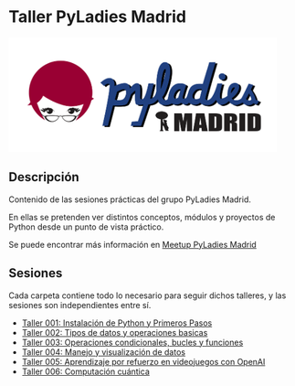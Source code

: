 # Taller PyLadies Madrid


<img src="./images/pyladiesmadrid_alargado.png" height="200"> 



## Descripción 

Contenido de las sesiones prácticas del grupo PyLadies Madrid.

En ellas se pretenden ver distintos conceptos, módulos y proyectos de Python desde un punto de vista práctico.

Se puede encontrar más información en [Meetup PyLadies Madrid](https://www.meetup.com/PyLadiesMadrid/) 

## Sesiones 

Cada carpeta contiene todo lo necesario para seguir dichos talleres, y las sesiones son independientes entre sí.

* [Taller 001: Instalación de Python y Primeros Pasos](https://github.com/PyLadiesMadrid/taller_001_instalacion_y_primeros_pasos)
* [Taller 002: Tipos de datos y operaciones basicas](https://github.com/PyLadiesMadrid/taller_002_tipos_datos_y_operaciones_basicas)
* [Taller 003: Operaciones condicionales, bucles y funciones](https://github.com/PyLadiesMadrid/taller_003_condicionales_bucles_funciones)
* [Taller 004: Manejo y visualización de datos](https://github.com/PyLadiesMadrid/taller_004_visualizacion_datos)
* [Taller 005: Aprendizaje por refuerzo en videojuegos con OpenAI](https://github.com/PyLadiesMadrid/taller_005_openai_rl)
* [Taller 006: Computación cuántica](https://github.com/PyLadiesMadrid/taller_006_comp_cuant)

